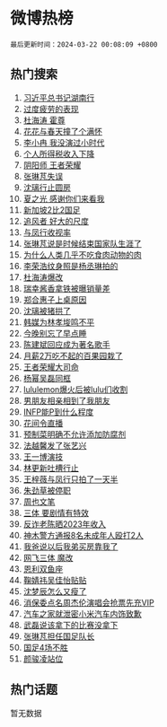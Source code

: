 # 微博热榜

`最后更新时间：2024-03-22 00:08:09 +0800`

## 热门搜索

1. [习近平总书记湖南行](https://m.weibo.cn/search?containerid=100103type%3D1%26t%3D10%26q%3D%23%E4%B9%A0%E8%BF%91%E5%B9%B3%E6%80%BB%E4%B9%A6%E8%AE%B0%E6%B9%96%E5%8D%97%E8%A1%8C%23&stream_entry_id=51&isnewpage=1&extparam=seat%3D1%26dgr%3D0%26pos%3D0%26c_type%3D51%26q%3D%2523%25E4%25B9%25A0%25E8%25BF%2591%25E5%25B9%25B3%25E6%2580%25BB%25E4%25B9%25A6%25E8%25AE%25B0%25E6%25B9%2596%25E5%258D%2597%25E8%25A1%258C%2523%26filter_type%3Drealtimehot%26cate%3D10103%26stream_entry_id%3D51%26display_time%3D1711037288%26pre_seqid%3D1711037288326020400208)
1. [过度疲劳的表现](https://m.weibo.cn/search?containerid=100103type%3D1%26t%3D10%26q%3D%E8%BF%87%E5%BA%A6%E7%96%B2%E5%8A%B3%E7%9A%84%E8%A1%A8%E7%8E%B0&stream_entry_id=31&isnewpage=1&extparam=seat%3D1%26lcate%3D5001%26pos%3D0%26q%3D%25E8%25BF%2587%25E5%25BA%25A6%25E7%2596%25B2%25E5%258A%25B3%25E7%259A%2584%25E8%25A1%25A8%25E7%258E%25B0%26stream_entry_id%3D31%26dgr%3D0%26band_rank%3D1%26c_type%3D31%26realpos%3D1%26filter_type%3Drealtimehot%26cate%3D5001%26flag%3D1%26display_time%3D1711037288%26pre_seqid%3D1711037288326020400208)
1. [杜海涛 霍尊](https://m.weibo.cn/search?containerid=100103type%3D1%26t%3D10%26q%3D%E6%9D%9C%E6%B5%B7%E6%B6%9B+%E9%9C%8D%E5%B0%8A&stream_entry_id=31&isnewpage=1&extparam=seat%3D1%26lcate%3D5001%26pos%3D1%26q%3D%25E6%259D%259C%25E6%25B5%25B7%25E6%25B6%259B%2520%25E9%259C%258D%25E5%25B0%258A%26stream_entry_id%3D31%26dgr%3D0%26band_rank%3D2%26c_type%3D31%26realpos%3D2%26filter_type%3Drealtimehot%26cate%3D5001%26flag%3D2%26display_time%3D1711037288%26pre_seqid%3D1711037288326020400208)
1. [花花与春天撞了个满怀](https://m.weibo.cn/search?containerid=100103type%3D1%26t%3D10%26q%3D%23%E8%8A%B1%E8%8A%B1%E4%B8%8E%E6%98%A5%E5%A4%A9%E6%92%9E%E4%BA%86%E4%B8%AA%E6%BB%A1%E6%80%80%23&stream_entry_id=31&isnewpage=1&extparam=seat%3D1%26lcate%3D5001%26pos%3D2%26q%3D%2523%25E8%258A%25B1%25E8%258A%25B1%25E4%25B8%258E%25E6%2598%25A5%25E5%25A4%25A9%25E6%2592%259E%25E4%25BA%2586%25E4%25B8%25AA%25E6%25BB%25A1%25E6%2580%2580%2523%26stream_entry_id%3D31%26dgr%3D0%26band_rank%3D3%26c_type%3D31%26realpos%3D3%26filter_type%3Drealtimehot%26cate%3D5001%26flag%3D0%26display_time%3D1711037288%26pre_seqid%3D1711037288326020400208)
1. [李小冉 我没演过小时代](https://m.weibo.cn/search?containerid=100103type%3D1%26t%3D10%26q%3D%E6%9D%8E%E5%B0%8F%E5%86%89+%E6%88%91%E6%B2%A1%E6%BC%94%E8%BF%87%E5%B0%8F%E6%97%B6%E4%BB%A3&stream_entry_id=31&isnewpage=1&extparam=seat%3D1%26lcate%3D5001%26pos%3D3%26q%3D%25E6%259D%258E%25E5%25B0%258F%25E5%2586%2589%2520%25E6%2588%2591%25E6%25B2%25A1%25E6%25BC%2594%25E8%25BF%2587%25E5%25B0%258F%25E6%2597%25B6%25E4%25BB%25A3%26stream_entry_id%3D31%26dgr%3D0%26band_rank%3D4%26c_type%3D31%26realpos%3D4%26filter_type%3Drealtimehot%26cate%3D5001%26flag%3D2%26display_time%3D1711037288%26pre_seqid%3D1711037288326020400208)
1. [个人所得税收入下降](https://m.weibo.cn/search?containerid=100103type%3D1%26t%3D10%26q%3D%23%E4%B8%AA%E4%BA%BA%E6%89%80%E5%BE%97%E7%A8%8E%E6%94%B6%E5%85%A5%E4%B8%8B%E9%99%8D%23&stream_entry_id=31&isnewpage=1&extparam=seat%3D1%26lcate%3D5001%26pos%3D4%26q%3D%2523%25E4%25B8%25AA%25E4%25BA%25BA%25E6%2589%2580%25E5%25BE%2597%25E7%25A8%258E%25E6%2594%25B6%25E5%2585%25A5%25E4%25B8%258B%25E9%2599%258D%2523%26stream_entry_id%3D31%26dgr%3D0%26band_rank%3D5%26c_type%3D31%26realpos%3D5%26filter_type%3Drealtimehot%26cate%3D5001%26flag%3D2%26display_time%3D1711037288%26pre_seqid%3D1711037288326020400208)
1. [阴阳师 王者荣耀](https://m.weibo.cn/search?containerid=100103type%3D1%26t%3D10%26q%3D%E9%98%B4%E9%98%B3%E5%B8%88+%E7%8E%8B%E8%80%85%E8%8D%A3%E8%80%80&stream_entry_id=31&isnewpage=1&extparam=seat%3D1%26lcate%3D5001%26pos%3D5%26q%3D%25E9%2598%25B4%25E9%2598%25B3%25E5%25B8%2588%2520%25E7%258E%258B%25E8%2580%2585%25E8%258D%25A3%25E8%2580%2580%26stream_entry_id%3D31%26dgr%3D0%26band_rank%3D6%26c_type%3D31%26realpos%3D6%26filter_type%3Drealtimehot%26cate%3D5001%26flag%3D16%26display_time%3D1711037288%26pre_seqid%3D1711037288326020400208)
1. [张琳芃失误](https://m.weibo.cn/search?containerid=100103type%3D1%26t%3D10%26q%3D%E5%BC%A0%E7%90%B3%E8%8A%83%E5%A4%B1%E8%AF%AF&stream_entry_id=31&isnewpage=1&extparam=seat%3D1%26lcate%3D5001%26pos%3D6%26q%3D%25E5%25BC%25A0%25E7%2590%25B3%25E8%258A%2583%25E5%25A4%25B1%25E8%25AF%25AF%26stream_entry_id%3D31%26dgr%3D0%26band_rank%3D7%26c_type%3D31%26realpos%3D7%26filter_type%3Drealtimehot%26cate%3D5001%26flag%3D1%26display_time%3D1711037288%26pre_seqid%3D1711037288326020400208)
1. [沈璃行止圆房](https://m.weibo.cn/search?containerid=100103type%3D1%26t%3D10%26q%3D%23%E6%B2%88%E7%92%83%E8%A1%8C%E6%AD%A2%E5%9C%86%E6%88%BF%23&stream_entry_id=31&isnewpage=1&extparam=seat%3D1%26lcate%3D5001%26pos%3D7%26q%3D%2523%25E6%25B2%2588%25E7%2592%2583%25E8%25A1%258C%25E6%25AD%25A2%25E5%259C%2586%25E6%2588%25BF%2523%26stream_entry_id%3D31%26dgr%3D0%26band_rank%3D8%26c_type%3D31%26realpos%3D8%26filter_type%3Drealtimehot%26cate%3D5001%26flag%3D2%26display_time%3D1711037288%26pre_seqid%3D1711037288326020400208)
1. [夏之光 感谢你们来看我](https://m.weibo.cn/search?containerid=100103type%3D1%26t%3D10%26q%3D%E5%A4%8F%E4%B9%8B%E5%85%89+%E6%84%9F%E8%B0%A2%E4%BD%A0%E4%BB%AC%E6%9D%A5%E7%9C%8B%E6%88%91&stream_entry_id=31&isnewpage=1&extparam=seat%3D1%26lcate%3D5001%26pos%3D8%26q%3D%25E5%25A4%258F%25E4%25B9%258B%25E5%2585%2589%2520%25E6%2584%259F%25E8%25B0%25A2%25E4%25BD%25A0%25E4%25BB%25AC%25E6%259D%25A5%25E7%259C%258B%25E6%2588%2591%26stream_entry_id%3D31%26dgr%3D0%26band_rank%3D9%26c_type%3D31%26realpos%3D9%26filter_type%3Drealtimehot%26cate%3D5001%26flag%3D1%26display_time%3D1711037288%26pre_seqid%3D1711037288326020400208)
1. [新加坡2比2国足](https://m.weibo.cn/search?containerid=100103type%3D1%26t%3D10%26q%3D%23%E6%96%B0%E5%8A%A0%E5%9D%A12%E6%AF%942%E5%9B%BD%E8%B6%B3%23&stream_entry_id=31&isnewpage=1&extparam=seat%3D1%26lcate%3D5001%26pos%3D9%26q%3D%2523%25E6%2596%25B0%25E5%258A%25A0%25E5%259D%25A12%25E6%25AF%25942%25E5%259B%25BD%25E8%25B6%25B3%2523%26stream_entry_id%3D31%26dgr%3D0%26band_rank%3D10%26c_type%3D31%26realpos%3D10%26filter_type%3Drealtimehot%26cate%3D5001%26flag%3D0%26display_time%3D1711037288%26pre_seqid%3D1711037288326020400208)
1. [追风者 好大的尺度](https://m.weibo.cn/search?containerid=100103type%3D1%26t%3D10%26q%3D%E8%BF%BD%E9%A3%8E%E8%80%85+%E5%A5%BD%E5%A4%A7%E7%9A%84%E5%B0%BA%E5%BA%A6&stream_entry_id=31&isnewpage=1&extparam=seat%3D1%26lcate%3D5001%26pos%3D10%26q%3D%25E8%25BF%25BD%25E9%25A3%258E%25E8%2580%2585%2520%25E5%25A5%25BD%25E5%25A4%25A7%25E7%259A%2584%25E5%25B0%25BA%25E5%25BA%25A6%26stream_entry_id%3D31%26dgr%3D0%26band_rank%3D11%26c_type%3D31%26realpos%3D11%26filter_type%3Drealtimehot%26cate%3D5001%26flag%3D2%26display_time%3D1711037288%26pre_seqid%3D1711037288326020400208)
1. [与凤行收视率](https://m.weibo.cn/search?containerid=100103type%3D1%26t%3D10%26q%3D%E4%B8%8E%E5%87%A4%E8%A1%8C%E6%94%B6%E8%A7%86%E7%8E%87&stream_entry_id=31&isnewpage=1&extparam=seat%3D1%26lcate%3D5001%26pos%3D11%26q%3D%25E4%25B8%258E%25E5%2587%25A4%25E8%25A1%258C%25E6%2594%25B6%25E8%25A7%2586%25E7%258E%2587%26stream_entry_id%3D31%26dgr%3D0%26band_rank%3D12%26c_type%3D31%26realpos%3D12%26filter_type%3Drealtimehot%26cate%3D5001%26flag%3D2%26display_time%3D1711037288%26pre_seqid%3D1711037288326020400208)
1. [张琳芃说是时候结束国家队生涯了](https://m.weibo.cn/search?containerid=100103type%3D1%26t%3D10%26q%3D%23%E5%BC%A0%E7%90%B3%E8%8A%83%E8%AF%B4%E6%98%AF%E6%97%B6%E5%80%99%E7%BB%93%E6%9D%9F%E5%9B%BD%E5%AE%B6%E9%98%9F%E7%94%9F%E6%B6%AF%E4%BA%86%23&stream_entry_id=31&isnewpage=1&extparam=seat%3D1%26lcate%3D5001%26pos%3D12%26q%3D%2523%25E5%25BC%25A0%25E7%2590%25B3%25E8%258A%2583%25E8%25AF%25B4%25E6%2598%25AF%25E6%2597%25B6%25E5%2580%2599%25E7%25BB%2593%25E6%259D%259F%25E5%259B%25BD%25E5%25AE%25B6%25E9%2598%259F%25E7%2594%259F%25E6%25B6%25AF%25E4%25BA%2586%2523%26stream_entry_id%3D31%26dgr%3D0%26band_rank%3D13%26c_type%3D31%26realpos%3D13%26filter_type%3Drealtimehot%26cate%3D5001%26flag%3D1%26display_time%3D1711037288%26pre_seqid%3D1711037288326020400208)
1. [为什么人类几乎不吃食肉动物的肉](https://m.weibo.cn/search?containerid=100103type%3D1%26t%3D10%26q%3D%23%E4%B8%BA%E4%BB%80%E4%B9%88%E4%BA%BA%E7%B1%BB%E5%87%A0%E4%B9%8E%E4%B8%8D%E5%90%83%E9%A3%9F%E8%82%89%E5%8A%A8%E7%89%A9%E7%9A%84%E8%82%89%23&stream_entry_id=31&isnewpage=1&extparam=seat%3D1%26lcate%3D5001%26pos%3D13%26q%3D%2523%25E4%25B8%25BA%25E4%25BB%2580%25E4%25B9%2588%25E4%25BA%25BA%25E7%25B1%25BB%25E5%2587%25A0%25E4%25B9%258E%25E4%25B8%258D%25E5%2590%2583%25E9%25A3%259F%25E8%2582%2589%25E5%258A%25A8%25E7%2589%25A9%25E7%259A%2584%25E8%2582%2589%2523%26stream_entry_id%3D31%26dgr%3D0%26band_rank%3D14%26c_type%3D31%26realpos%3D14%26filter_type%3Drealtimehot%26cate%3D5001%26flag%3D1%26display_time%3D1711037288%26pre_seqid%3D1711037288326020400208)
1. [李荣浩纹身照是杨丞琳拍的](https://m.weibo.cn/search?containerid=100103type%3D1%26t%3D10%26q%3D%23%E6%9D%8E%E8%8D%A3%E6%B5%A9%E7%BA%B9%E8%BA%AB%E7%85%A7%E6%98%AF%E6%9D%A8%E4%B8%9E%E7%90%B3%E6%8B%8D%E7%9A%84%23&stream_entry_id=31&isnewpage=1&extparam=seat%3D1%26lcate%3D5001%26pos%3D14%26q%3D%2523%25E6%259D%258E%25E8%258D%25A3%25E6%25B5%25A9%25E7%25BA%25B9%25E8%25BA%25AB%25E7%2585%25A7%25E6%2598%25AF%25E6%259D%25A8%25E4%25B8%259E%25E7%2590%25B3%25E6%258B%258D%25E7%259A%2584%2523%26stream_entry_id%3D31%26dgr%3D0%26band_rank%3D15%26c_type%3D31%26realpos%3D15%26filter_type%3Drealtimehot%26cate%3D5001%26flag%3D2%26display_time%3D1711037288%26pre_seqid%3D1711037288326020400208)
1. [杜海涛爆改](https://m.weibo.cn/search?containerid=100103type%3D1%26t%3D10%26q%3D%23%E6%9D%9C%E6%B5%B7%E6%B6%9B%E7%88%86%E6%94%B9%23&stream_entry_id=31&isnewpage=1&extparam=seat%3D1%26lcate%3D5001%26pos%3D15%26q%3D%2523%25E6%259D%259C%25E6%25B5%25B7%25E6%25B6%259B%25E7%2588%2586%25E6%2594%25B9%2523%26stream_entry_id%3D31%26dgr%3D0%26band_rank%3D16%26c_type%3D31%26realpos%3D16%26filter_type%3Drealtimehot%26cate%3D5001%26flag%3D0%26display_time%3D1711037288%26pre_seqid%3D1711037288326020400208)
1. [瑞幸酱香拿铁被曝销量差](https://m.weibo.cn/search?containerid=100103type%3D1%26t%3D10%26q%3D%23%E7%91%9E%E5%B9%B8%E9%85%B1%E9%A6%99%E6%8B%BF%E9%93%81%E8%A2%AB%E6%9B%9D%E9%94%80%E9%87%8F%E5%B7%AE%23&stream_entry_id=31&isnewpage=1&extparam=seat%3D1%26lcate%3D5001%26pos%3D16%26q%3D%2523%25E7%2591%259E%25E5%25B9%25B8%25E9%2585%25B1%25E9%25A6%2599%25E6%258B%25BF%25E9%2593%2581%25E8%25A2%25AB%25E6%259B%259D%25E9%2594%2580%25E9%2587%258F%25E5%25B7%25AE%2523%26stream_entry_id%3D31%26dgr%3D0%26band_rank%3D17%26c_type%3D31%26realpos%3D17%26filter_type%3Drealtimehot%26cate%3D5001%26flag%3D2%26display_time%3D1711037288%26pre_seqid%3D1711037288326020400208)
1. [郑合惠子上桌原因](https://m.weibo.cn/search?containerid=100103type%3D1%26t%3D10%26q%3D%23%E9%83%91%E5%90%88%E6%83%A0%E5%AD%90%E4%B8%8A%E6%A1%8C%E5%8E%9F%E5%9B%A0%23&stream_entry_id=31&isnewpage=1&extparam=seat%3D1%26lcate%3D5001%26pos%3D17%26q%3D%2523%25E9%2583%2591%25E5%2590%2588%25E6%2583%25A0%25E5%25AD%2590%25E4%25B8%258A%25E6%25A1%258C%25E5%258E%259F%25E5%259B%25A0%2523%26stream_entry_id%3D31%26dgr%3D0%26band_rank%3D18%26c_type%3D31%26realpos%3D18%26filter_type%3Drealtimehot%26cate%3D5001%26flag%3D2%26display_time%3D1711037288%26pre_seqid%3D1711037288326020400208)
1. [沈璃被猪拱了](https://m.weibo.cn/search?containerid=100103type%3D1%26t%3D10%26q%3D%23%E6%B2%88%E7%92%83%E8%A2%AB%E7%8C%AA%E6%8B%B1%E4%BA%86%23&stream_entry_id=31&isnewpage=1&extparam=seat%3D1%26lcate%3D5001%26pos%3D18%26q%3D%2523%25E6%25B2%2588%25E7%2592%2583%25E8%25A2%25AB%25E7%258C%25AA%25E6%258B%25B1%25E4%25BA%2586%2523%26stream_entry_id%3D31%26dgr%3D0%26band_rank%3D19%26c_type%3D31%26realpos%3D19%26filter_type%3Drealtimehot%26cate%3D5001%26flag%3D1%26display_time%3D1711037288%26pre_seqid%3D1711037288326020400208)
1. [韩媒为林孝埈鸣不平](https://m.weibo.cn/search?containerid=100103type%3D1%26t%3D10%26q%3D%23%E9%9F%A9%E5%AA%92%E4%B8%BA%E6%9E%97%E5%AD%9D%E5%9F%88%E9%B8%A3%E4%B8%8D%E5%B9%B3%23&stream_entry_id=31&isnewpage=1&extparam=seat%3D1%26lcate%3D5001%26pos%3D19%26q%3D%2523%25E9%259F%25A9%25E5%25AA%2592%25E4%25B8%25BA%25E6%259E%2597%25E5%25AD%259D%25E5%259F%2588%25E9%25B8%25A3%25E4%25B8%258D%25E5%25B9%25B3%2523%26stream_entry_id%3D31%26dgr%3D0%26band_rank%3D20%26c_type%3D31%26realpos%3D20%26filter_type%3Drealtimehot%26cate%3D5001%26flag%3D0%26display_time%3D1711037288%26pre_seqid%3D1711037288326020400208)
1. [今晚别忘了早点睡](https://m.weibo.cn/search?containerid=100103type%3D1%26t%3D10%26q%3D%23%E4%BB%8A%E6%99%9A%E5%88%AB%E5%BF%98%E4%BA%86%E6%97%A9%E7%82%B9%E7%9D%A1%23&stream_entry_id=31&isnewpage=1&extparam=seat%3D1%26lcate%3D5001%26pos%3D20%26q%3D%2523%25E4%25BB%258A%25E6%2599%259A%25E5%2588%25AB%25E5%25BF%2598%25E4%25BA%2586%25E6%2597%25A9%25E7%2582%25B9%25E7%259D%25A1%2523%26stream_entry_id%3D31%26dgr%3D0%26band_rank%3D21%26c_type%3D31%26realpos%3D21%26filter_type%3Drealtimehot%26cate%3D5001%26flag%3D1%26display_time%3D1711037288%26pre_seqid%3D1711037288326020400208)
1. [陈建斌回应成为著名歌手](https://m.weibo.cn/search?containerid=100103type%3D1%26t%3D10%26q%3D%23%E9%99%88%E5%BB%BA%E6%96%8C%E5%9B%9E%E5%BA%94%E6%88%90%E4%B8%BA%E8%91%97%E5%90%8D%E6%AD%8C%E6%89%8B%23&stream_entry_id=31&isnewpage=1&extparam=seat%3D1%26lcate%3D5001%26pos%3D21%26q%3D%2523%25E9%2599%2588%25E5%25BB%25BA%25E6%2596%258C%25E5%259B%259E%25E5%25BA%2594%25E6%2588%2590%25E4%25B8%25BA%25E8%2591%2597%25E5%2590%258D%25E6%25AD%258C%25E6%2589%258B%2523%26stream_entry_id%3D31%26dgr%3D0%26band_rank%3D22%26c_type%3D31%26realpos%3D22%26filter_type%3Drealtimehot%26cate%3D5001%26flag%3D2%26display_time%3D1711037288%26pre_seqid%3D1711037288326020400208)
1. [月薪2万吃不起的百果园栽了](https://m.weibo.cn/search?containerid=100103type%3D1%26t%3D10%26q%3D%23%E6%9C%88%E8%96%AA2%E4%B8%87%E5%90%83%E4%B8%8D%E8%B5%B7%E7%9A%84%E7%99%BE%E6%9E%9C%E5%9B%AD%E6%A0%BD%E4%BA%86%23&stream_entry_id=31&isnewpage=1&extparam=seat%3D1%26lcate%3D5001%26pos%3D22%26q%3D%2523%25E6%259C%2588%25E8%2596%25AA2%25E4%25B8%2587%25E5%2590%2583%25E4%25B8%258D%25E8%25B5%25B7%25E7%259A%2584%25E7%2599%25BE%25E6%259E%259C%25E5%259B%25AD%25E6%25A0%25BD%25E4%25BA%2586%2523%26stream_entry_id%3D31%26dgr%3D0%26band_rank%3D23%26c_type%3D31%26realpos%3D23%26filter_type%3Drealtimehot%26cate%3D5001%26flag%3D0%26display_time%3D1711037288%26pre_seqid%3D1711037288326020400208)
1. [王者荣耀大司命](https://m.weibo.cn/search?containerid=100103type%3D1%26t%3D10%26q%3D%E7%8E%8B%E8%80%85%E8%8D%A3%E8%80%80%E5%A4%A7%E5%8F%B8%E5%91%BD&stream_entry_id=31&isnewpage=1&extparam=seat%3D1%26lcate%3D5001%26pos%3D23%26q%3D%25E7%258E%258B%25E8%2580%2585%25E8%258D%25A3%25E8%2580%2580%25E5%25A4%25A7%25E5%258F%25B8%25E5%2591%25BD%26stream_entry_id%3D31%26dgr%3D0%26band_rank%3D24%26c_type%3D31%26realpos%3D24%26filter_type%3Drealtimehot%26cate%3D5001%26flag%3D0%26display_time%3D1711037288%26pre_seqid%3D1711037288326020400208)
1. [杨幂吴磊同框](https://m.weibo.cn/search?containerid=100103type%3D1%26t%3D10%26q%3D%23%E6%9D%A8%E5%B9%82%E5%90%B4%E7%A3%8A%E5%90%8C%E6%A1%86%23&stream_entry_id=31&isnewpage=1&extparam=seat%3D1%26lcate%3D5001%26pos%3D24%26q%3D%2523%25E6%259D%25A8%25E5%25B9%2582%25E5%2590%25B4%25E7%25A3%258A%25E5%2590%258C%25E6%25A1%2586%2523%26stream_entry_id%3D31%26dgr%3D0%26band_rank%3D25%26c_type%3D31%26realpos%3D25%26filter_type%3Drealtimehot%26cate%3D5001%26flag%3D0%26display_time%3D1711037288%26pre_seqid%3D1711037288326020400208)
1. [lululemon爆火后被lulu们收割](https://m.weibo.cn/search?containerid=100103type%3D1%26t%3D10%26q%3D%23lululemon%E7%88%86%E7%81%AB%E5%90%8E%E8%A2%ABlulu%E4%BB%AC%E6%94%B6%E5%89%B2%23&stream_entry_id=31&isnewpage=1&extparam=seat%3D1%26lcate%3D5001%26pos%3D25%26q%3D%2523lululemon%25E7%2588%2586%25E7%2581%25AB%25E5%2590%258E%25E8%25A2%25ABlulu%25E4%25BB%25AC%25E6%2594%25B6%25E5%2589%25B2%2523%26stream_entry_id%3D31%26dgr%3D0%26band_rank%3D26%26c_type%3D31%26realpos%3D26%26filter_type%3Drealtimehot%26cate%3D5001%26flag%3D0%26display_time%3D1711037288%26pre_seqid%3D1711037288326020400208)
1. [男朋友相亲相到了我朋友](https://m.weibo.cn/search?containerid=100103type%3D1%26t%3D10%26q%3D%23%E7%94%B7%E6%9C%8B%E5%8F%8B%E7%9B%B8%E4%BA%B2%E7%9B%B8%E5%88%B0%E4%BA%86%E6%88%91%E6%9C%8B%E5%8F%8B%23&stream_entry_id=31&isnewpage=1&extparam=seat%3D1%26lcate%3D5001%26pos%3D26%26q%3D%2523%25E7%2594%25B7%25E6%259C%258B%25E5%258F%258B%25E7%259B%25B8%25E4%25BA%25B2%25E7%259B%25B8%25E5%2588%25B0%25E4%25BA%2586%25E6%2588%2591%25E6%259C%258B%25E5%258F%258B%2523%26stream_entry_id%3D31%26dgr%3D0%26band_rank%3D27%26c_type%3D31%26realpos%3D27%26filter_type%3Drealtimehot%26cate%3D5001%26flag%3D0%26display_time%3D1711037288%26pre_seqid%3D1711037288326020400208)
1. [INFP能P到什么程度](https://m.weibo.cn/search?containerid=100103type%3D1%26t%3D10%26q%3D%23INFP%E8%83%BDP%E5%88%B0%E4%BB%80%E4%B9%88%E7%A8%8B%E5%BA%A6%23&stream_entry_id=31&isnewpage=1&extparam=seat%3D1%26lcate%3D5001%26pos%3D27%26q%3D%2523INFP%25E8%2583%25BDP%25E5%2588%25B0%25E4%25BB%2580%25E4%25B9%2588%25E7%25A8%258B%25E5%25BA%25A6%2523%26stream_entry_id%3D31%26dgr%3D0%26band_rank%3D28%26c_type%3D31%26realpos%3D28%26filter_type%3Drealtimehot%26cate%3D5001%26flag%3D1%26display_time%3D1711037288%26pre_seqid%3D1711037288326020400208)
1. [花间令直播](https://m.weibo.cn/search?containerid=100103type%3D1%26t%3D10%26q%3D%23%E8%8A%B1%E9%97%B4%E4%BB%A4%E7%9B%B4%E6%92%AD%23&stream_entry_id=31&isnewpage=1&extparam=seat%3D1%26lcate%3D5001%26pos%3D28%26q%3D%2523%25E8%258A%25B1%25E9%2597%25B4%25E4%25BB%25A4%25E7%259B%25B4%25E6%2592%25AD%2523%26stream_entry_id%3D31%26dgr%3D0%26band_rank%3D29%26c_type%3D31%26realpos%3D29%26filter_type%3Drealtimehot%26cate%3D5001%26flag%3D0%26display_time%3D1711037288%26pre_seqid%3D1711037288326020400208)
1. [预制菜明确不允许添加防腐剂](https://m.weibo.cn/search?containerid=100103type%3D1%26t%3D10%26q%3D%23%E9%A2%84%E5%88%B6%E8%8F%9C%E6%98%8E%E7%A1%AE%E4%B8%8D%E5%85%81%E8%AE%B8%E6%B7%BB%E5%8A%A0%E9%98%B2%E8%85%90%E5%89%82%23&stream_entry_id=31&isnewpage=1&extparam=seat%3D1%26lcate%3D5001%26pos%3D29%26q%3D%2523%25E9%25A2%2584%25E5%2588%25B6%25E8%258F%259C%25E6%2598%258E%25E7%25A1%25AE%25E4%25B8%258D%25E5%2585%2581%25E8%25AE%25B8%25E6%25B7%25BB%25E5%258A%25A0%25E9%2598%25B2%25E8%2585%2590%25E5%2589%2582%2523%26stream_entry_id%3D31%26dgr%3D0%26band_rank%3D30%26c_type%3D31%26realpos%3D30%26filter_type%3Drealtimehot%26cate%3D5001%26flag%3D0%26display_time%3D1711037288%26pre_seqid%3D1711037288326020400208)
1. [法越馨发了张艺兴](https://m.weibo.cn/search?containerid=100103type%3D1%26t%3D10%26q%3D%23%E6%B3%95%E8%B6%8A%E9%A6%A8%E5%8F%91%E4%BA%86%E5%BC%A0%E8%89%BA%E5%85%B4%23&stream_entry_id=31&isnewpage=1&extparam=seat%3D1%26lcate%3D5001%26pos%3D30%26q%3D%2523%25E6%25B3%2595%25E8%25B6%258A%25E9%25A6%25A8%25E5%258F%2591%25E4%25BA%2586%25E5%25BC%25A0%25E8%2589%25BA%25E5%2585%25B4%2523%26stream_entry_id%3D31%26dgr%3D0%26band_rank%3D31%26c_type%3D31%26realpos%3D31%26filter_type%3Drealtimehot%26cate%3D5001%26flag%3D1%26display_time%3D1711037288%26pre_seqid%3D1711037288326020400208)
1. [王一博演技](https://m.weibo.cn/search?containerid=100103type%3D1%26t%3D10%26q%3D%23%E7%8E%8B%E4%B8%80%E5%8D%9A%E6%BC%94%E6%8A%80%23&stream_entry_id=31&isnewpage=1&extparam=seat%3D1%26lcate%3D5001%26pos%3D31%26q%3D%2523%25E7%258E%258B%25E4%25B8%2580%25E5%258D%259A%25E6%25BC%2594%25E6%258A%2580%2523%26stream_entry_id%3D31%26dgr%3D0%26band_rank%3D32%26c_type%3D31%26realpos%3D32%26filter_type%3Drealtimehot%26cate%3D5001%26flag%3D0%26display_time%3D1711037288%26pre_seqid%3D1711037288326020400208)
1. [林更新吐槽行止](https://m.weibo.cn/search?containerid=100103type%3D1%26t%3D10%26q%3D%23%E6%9E%97%E6%9B%B4%E6%96%B0%E5%90%90%E6%A7%BD%E8%A1%8C%E6%AD%A2%23&stream_entry_id=31&isnewpage=1&extparam=seat%3D1%26lcate%3D5001%26pos%3D32%26q%3D%2523%25E6%259E%2597%25E6%259B%25B4%25E6%2596%25B0%25E5%2590%2590%25E6%25A7%25BD%25E8%25A1%258C%25E6%25AD%25A2%2523%26stream_entry_id%3D31%26dgr%3D0%26band_rank%3D33%26c_type%3D31%26realpos%3D33%26filter_type%3Drealtimehot%26cate%3D5001%26flag%3D1%26display_time%3D1711037288%26pre_seqid%3D1711037288326020400208)
1. [王梓薇与凤行只拍了一天半](https://m.weibo.cn/search?containerid=100103type%3D1%26t%3D10%26q%3D%23%E7%8E%8B%E6%A2%93%E8%96%87%E4%B8%8E%E5%87%A4%E8%A1%8C%E5%8F%AA%E6%8B%8D%E4%BA%86%E4%B8%80%E5%A4%A9%E5%8D%8A%23&stream_entry_id=31&isnewpage=1&extparam=seat%3D1%26lcate%3D5001%26pos%3D33%26q%3D%2523%25E7%258E%258B%25E6%25A2%2593%25E8%2596%2587%25E4%25B8%258E%25E5%2587%25A4%25E8%25A1%258C%25E5%258F%25AA%25E6%258B%258D%25E4%25BA%2586%25E4%25B8%2580%25E5%25A4%25A9%25E5%258D%258A%2523%26stream_entry_id%3D31%26dgr%3D0%26band_rank%3D34%26c_type%3D31%26realpos%3D34%26filter_type%3Drealtimehot%26cate%3D5001%26flag%3D0%26display_time%3D1711037288%26pre_seqid%3D1711037288326020400208)
1. [朱劲草被停职](https://m.weibo.cn/search?containerid=100103type%3D1%26t%3D10%26q%3D%E6%9C%B1%E5%8A%B2%E8%8D%89%E8%A2%AB%E5%81%9C%E8%81%8C&stream_entry_id=31&isnewpage=1&extparam=seat%3D1%26lcate%3D5001%26pos%3D34%26q%3D%25E6%259C%25B1%25E5%258A%25B2%25E8%258D%2589%25E8%25A2%25AB%25E5%2581%259C%25E8%2581%258C%26stream_entry_id%3D31%26dgr%3D0%26band_rank%3D35%26c_type%3D31%26realpos%3D35%26filter_type%3Drealtimehot%26cate%3D5001%26flag%3D0%26display_time%3D1711037288%26pre_seqid%3D1711037288326020400208)
1. [周也文笔](https://m.weibo.cn/search?containerid=100103type%3D1%26t%3D10%26q%3D%23%E5%91%A8%E4%B9%9F%E6%96%87%E7%AC%94%23&stream_entry_id=31&isnewpage=1&extparam=seat%3D1%26lcate%3D5001%26pos%3D35%26q%3D%2523%25E5%2591%25A8%25E4%25B9%259F%25E6%2596%2587%25E7%25AC%2594%2523%26stream_entry_id%3D31%26dgr%3D0%26band_rank%3D36%26c_type%3D31%26realpos%3D36%26filter_type%3Drealtimehot%26cate%3D5001%26flag%3D1%26display_time%3D1711037288%26pre_seqid%3D1711037288326020400208)
1. [三体 要剧情有特效](https://m.weibo.cn/search?containerid=100103type%3D1%26t%3D10%26q%3D%E4%B8%89%E4%BD%93+%E8%A6%81%E5%89%A7%E6%83%85%E6%9C%89%E7%89%B9%E6%95%88&stream_entry_id=31&isnewpage=1&extparam=seat%3D1%26lcate%3D5001%26pos%3D36%26q%3D%25E4%25B8%2589%25E4%25BD%2593%2520%25E8%25A6%2581%25E5%2589%25A7%25E6%2583%2585%25E6%259C%2589%25E7%2589%25B9%25E6%2595%2588%26stream_entry_id%3D31%26dgr%3D0%26band_rank%3D37%26c_type%3D31%26realpos%3D37%26filter_type%3Drealtimehot%26cate%3D5001%26flag%3D0%26display_time%3D1711037288%26pre_seqid%3D1711037288326020400208)
1. [反诈老陈晒2023年收入](https://m.weibo.cn/search?containerid=100103type%3D1%26t%3D10%26q%3D%23%E5%8F%8D%E8%AF%88%E8%80%81%E9%99%88%E6%99%922023%E5%B9%B4%E6%94%B6%E5%85%A5%23&stream_entry_id=31&isnewpage=1&extparam=seat%3D1%26lcate%3D5001%26pos%3D37%26q%3D%2523%25E5%258F%258D%25E8%25AF%2588%25E8%2580%2581%25E9%2599%2588%25E6%2599%25922023%25E5%25B9%25B4%25E6%2594%25B6%25E5%2585%25A5%2523%26stream_entry_id%3D31%26dgr%3D0%26band_rank%3D38%26c_type%3D31%26realpos%3D38%26filter_type%3Drealtimehot%26cate%3D5001%26flag%3D0%26display_time%3D1711037288%26pre_seqid%3D1711037288326020400208)
1. [神木警方通报8名未成年人殴打2人](https://m.weibo.cn/search?containerid=100103type%3D1%26t%3D10%26q%3D%23%E7%A5%9E%E6%9C%A8%E8%AD%A6%E6%96%B9%E9%80%9A%E6%8A%A58%E5%90%8D%E6%9C%AA%E6%88%90%E5%B9%B4%E4%BA%BA%E6%AE%B4%E6%89%932%E4%BA%BA%23&stream_entry_id=31&isnewpage=1&extparam=seat%3D1%26lcate%3D5001%26pos%3D38%26q%3D%2523%25E7%25A5%259E%25E6%259C%25A8%25E8%25AD%25A6%25E6%2596%25B9%25E9%2580%259A%25E6%258A%25A58%25E5%2590%258D%25E6%259C%25AA%25E6%2588%2590%25E5%25B9%25B4%25E4%25BA%25BA%25E6%25AE%25B4%25E6%2589%25932%25E4%25BA%25BA%2523%26stream_entry_id%3D31%26dgr%3D0%26band_rank%3D39%26c_type%3D31%26realpos%3D39%26filter_type%3Drealtimehot%26cate%3D5001%26flag%3D1%26display_time%3D1711037288%26pre_seqid%3D1711037288326020400208)
1. [我爸说以后我弟买房靠我了](https://m.weibo.cn/search?containerid=100103type%3D1%26t%3D10%26q%3D%23%E6%88%91%E7%88%B8%E8%AF%B4%E4%BB%A5%E5%90%8E%E6%88%91%E5%BC%9F%E4%B9%B0%E6%88%BF%E9%9D%A0%E6%88%91%E4%BA%86%23&stream_entry_id=31&isnewpage=1&extparam=seat%3D1%26lcate%3D5001%26pos%3D39%26q%3D%2523%25E6%2588%2591%25E7%2588%25B8%25E8%25AF%25B4%25E4%25BB%25A5%25E5%2590%258E%25E6%2588%2591%25E5%25BC%259F%25E4%25B9%25B0%25E6%2588%25BF%25E9%259D%25A0%25E6%2588%2591%25E4%25BA%2586%2523%26stream_entry_id%3D31%26dgr%3D0%26band_rank%3D40%26c_type%3D31%26realpos%3D40%26filter_type%3Drealtimehot%26cate%3D5001%26flag%3D0%26display_time%3D1711037288%26pre_seqid%3D1711037288326020400208)
1. [网飞三体 魔改](https://m.weibo.cn/search?containerid=100103type%3D1%26t%3D10%26q%3D%E7%BD%91%E9%A3%9E%E4%B8%89%E4%BD%93+%E9%AD%94%E6%94%B9&stream_entry_id=31&isnewpage=1&extparam=seat%3D1%26lcate%3D5001%26pos%3D40%26q%3D%25E7%25BD%2591%25E9%25A3%259E%25E4%25B8%2589%25E4%25BD%2593%2520%25E9%25AD%2594%25E6%2594%25B9%26stream_entry_id%3D31%26dgr%3D0%26band_rank%3D41%26c_type%3D31%26realpos%3D41%26filter_type%3Drealtimehot%26cate%3D5001%26flag%3D0%26display_time%3D1711037288%26pre_seqid%3D1711037288326020400208)
1. [恩利双鱼座](https://m.weibo.cn/search?containerid=100103type%3D1%26t%3D10%26q%3D%E6%81%A9%E5%88%A9%E5%8F%8C%E9%B1%BC%E5%BA%A7&stream_entry_id=31&isnewpage=1&extparam=seat%3D1%26lcate%3D5001%26pos%3D41%26q%3D%25E6%2581%25A9%25E5%2588%25A9%25E5%258F%258C%25E9%25B1%25BC%25E5%25BA%25A7%26stream_entry_id%3D31%26dgr%3D0%26band_rank%3D42%26c_type%3D31%26realpos%3D42%26filter_type%3Drealtimehot%26cate%3D5001%26flag%3D1%26display_time%3D1711037288%26pre_seqid%3D1711037288326020400208)
1. [鞠婧祎吴佳怡贴贴](https://m.weibo.cn/search?containerid=100103type%3D1%26t%3D10%26q%3D%23%E9%9E%A0%E5%A9%A7%E7%A5%8E%E5%90%B4%E4%BD%B3%E6%80%A1%E8%B4%B4%E8%B4%B4%23&stream_entry_id=31&isnewpage=1&extparam=seat%3D1%26lcate%3D5001%26pos%3D42%26q%3D%2523%25E9%259E%25A0%25E5%25A9%25A7%25E7%25A5%258E%25E5%2590%25B4%25E4%25BD%25B3%25E6%2580%25A1%25E8%25B4%25B4%25E8%25B4%25B4%2523%26stream_entry_id%3D31%26dgr%3D0%26band_rank%3D43%26c_type%3D31%26realpos%3D43%26filter_type%3Drealtimehot%26cate%3D5001%26flag%3D0%26display_time%3D1711037288%26pre_seqid%3D1711037288326020400208)
1. [沈梦辰怎么又瘦了](https://m.weibo.cn/search?containerid=100103type%3D1%26t%3D10%26q%3D%23%E6%B2%88%E6%A2%A6%E8%BE%B0%E6%80%8E%E4%B9%88%E5%8F%88%E7%98%A6%E4%BA%86%23&stream_entry_id=31&isnewpage=1&extparam=seat%3D1%26lcate%3D5001%26pos%3D43%26q%3D%2523%25E6%25B2%2588%25E6%25A2%25A6%25E8%25BE%25B0%25E6%2580%258E%25E4%25B9%2588%25E5%258F%2588%25E7%2598%25A6%25E4%25BA%2586%2523%26stream_entry_id%3D31%26dgr%3D0%26band_rank%3D44%26c_type%3D31%26realpos%3D44%26filter_type%3Drealtimehot%26cate%3D5001%26flag%3D0%26display_time%3D1711037288%26pre_seqid%3D1711037288326020400208)
1. [消保委点名周杰伦演唱会抢票先充VIP](https://m.weibo.cn/search?containerid=100103type%3D1%26t%3D10%26q%3D%23%E6%B6%88%E4%BF%9D%E5%A7%94%E7%82%B9%E5%90%8D%E5%91%A8%E6%9D%B0%E4%BC%A6%E6%BC%94%E5%94%B1%E4%BC%9A%E6%8A%A2%E7%A5%A8%E5%85%88%E5%85%85VIP%23&stream_entry_id=31&isnewpage=1&extparam=seat%3D1%26lcate%3D5001%26pos%3D44%26q%3D%2523%25E6%25B6%2588%25E4%25BF%259D%25E5%25A7%2594%25E7%2582%25B9%25E5%2590%258D%25E5%2591%25A8%25E6%259D%25B0%25E4%25BC%25A6%25E6%25BC%2594%25E5%2594%25B1%25E4%25BC%259A%25E6%258A%25A2%25E7%25A5%25A8%25E5%2585%2588%25E5%2585%2585VIP%2523%26stream_entry_id%3D31%26dgr%3D0%26band_rank%3D45%26c_type%3D31%26realpos%3D45%26filter_type%3Drealtimehot%26cate%3D5001%26flag%3D0%26display_time%3D1711037288%26pre_seqid%3D1711037288326020400208)
1. [汽车之家就泄密小米汽车内饰致歉](https://m.weibo.cn/search?containerid=100103type%3D1%26t%3D10%26q%3D%23%E6%B1%BD%E8%BD%A6%E4%B9%8B%E5%AE%B6%E5%B0%B1%E6%B3%84%E5%AF%86%E5%B0%8F%E7%B1%B3%E6%B1%BD%E8%BD%A6%E5%86%85%E9%A5%B0%E8%87%B4%E6%AD%89%23&stream_entry_id=31&isnewpage=1&extparam=seat%3D1%26lcate%3D5001%26pos%3D45%26q%3D%2523%25E6%25B1%25BD%25E8%25BD%25A6%25E4%25B9%258B%25E5%25AE%25B6%25E5%25B0%25B1%25E6%25B3%2584%25E5%25AF%2586%25E5%25B0%258F%25E7%25B1%25B3%25E6%25B1%25BD%25E8%25BD%25A6%25E5%2586%2585%25E9%25A5%25B0%25E8%2587%25B4%25E6%25AD%2589%2523%26stream_entry_id%3D31%26dgr%3D0%26band_rank%3D46%26c_type%3D31%26realpos%3D46%26filter_type%3Drealtimehot%26cate%3D5001%26flag%3D0%26display_time%3D1711037288%26pre_seqid%3D1711037288326020400208)
1. [武磊说该拿下的比赛没拿下](https://m.weibo.cn/search?containerid=100103type%3D1%26t%3D10%26q%3D%23%E6%AD%A6%E7%A3%8A%E8%AF%B4%E8%AF%A5%E6%8B%BF%E4%B8%8B%E7%9A%84%E6%AF%94%E8%B5%9B%E6%B2%A1%E6%8B%BF%E4%B8%8B%23&stream_entry_id=31&isnewpage=1&extparam=seat%3D1%26lcate%3D5001%26pos%3D46%26q%3D%2523%25E6%25AD%25A6%25E7%25A3%258A%25E8%25AF%25B4%25E8%25AF%25A5%25E6%258B%25BF%25E4%25B8%258B%25E7%259A%2584%25E6%25AF%2594%25E8%25B5%259B%25E6%25B2%25A1%25E6%258B%25BF%25E4%25B8%258B%2523%26stream_entry_id%3D31%26dgr%3D0%26band_rank%3D47%26c_type%3D31%26realpos%3D47%26filter_type%3Drealtimehot%26cate%3D5001%26flag%3D1%26display_time%3D1711037288%26pre_seqid%3D1711037288326020400208)
1. [张琳芃担任国足队长](https://m.weibo.cn/search?containerid=100103type%3D1%26t%3D10%26q%3D%E5%BC%A0%E7%90%B3%E8%8A%83%E6%8B%85%E4%BB%BB%E5%9B%BD%E8%B6%B3%E9%98%9F%E9%95%BF&stream_entry_id=31&isnewpage=1&extparam=seat%3D1%26lcate%3D5001%26pos%3D47%26q%3D%25E5%25BC%25A0%25E7%2590%25B3%25E8%258A%2583%25E6%258B%2585%25E4%25BB%25BB%25E5%259B%25BD%25E8%25B6%25B3%25E9%2598%259F%25E9%2595%25BF%26stream_entry_id%3D31%26dgr%3D0%26band_rank%3D48%26c_type%3D31%26realpos%3D48%26filter_type%3Drealtimehot%26cate%3D5001%26flag%3D0%26display_time%3D1711037288%26pre_seqid%3D1711037288326020400208)
1. [国足4场不胜](https://m.weibo.cn/search?containerid=100103type%3D1%26t%3D10%26q%3D%23%E5%9B%BD%E8%B6%B34%E5%9C%BA%E4%B8%8D%E8%83%9C%23&stream_entry_id=31&isnewpage=1&extparam=seat%3D1%26lcate%3D5001%26pos%3D48%26q%3D%2523%25E5%259B%25BD%25E8%25B6%25B34%25E5%259C%25BA%25E4%25B8%258D%25E8%2583%259C%2523%26stream_entry_id%3D31%26dgr%3D0%26band_rank%3D49%26c_type%3D31%26realpos%3D49%26filter_type%3Drealtimehot%26cate%3D5001%26flag%3D1%26display_time%3D1711037288%26pre_seqid%3D1711037288326020400208)
1. [颜骏凌站位](https://m.weibo.cn/search?containerid=100103type%3D1%26t%3D10%26q%3D%E9%A2%9C%E9%AA%8F%E5%87%8C%E7%AB%99%E4%BD%8D&stream_entry_id=31&isnewpage=1&extparam=seat%3D1%26lcate%3D5001%26pos%3D49%26q%3D%25E9%25A2%259C%25E9%25AA%258F%25E5%2587%258C%25E7%25AB%2599%25E4%25BD%258D%26stream_entry_id%3D31%26dgr%3D0%26band_rank%3D50%26c_type%3D31%26realpos%3D50%26filter_type%3Drealtimehot%26cate%3D5001%26flag%3D0%26display_time%3D1711037288%26pre_seqid%3D1711037288326020400208)

## 热门话题

暂无数据

